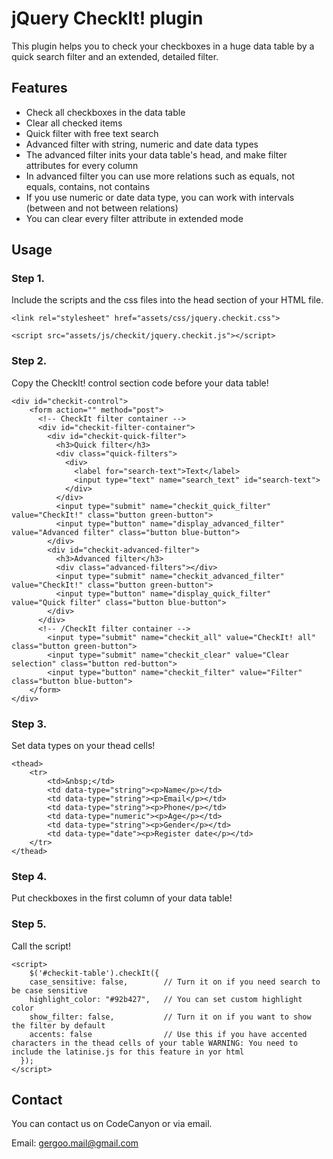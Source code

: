 # jQuery CheckIt! plugin

This plugin helps you to check your checkboxes in a huge data table by a quick search filter and an extended, detailed filter.

## Features

* Check all checkboxes in the data table
* Clear all checked items
* Quick filter with free text search
* Advanced filter with string, numeric and date data types
* The advanced filter inits your data table's head, and make filter attributes for every column
* In advanced filter you can use more relations such as equals, not equals, contains, not contains
* If you use numeric or date data type, you can work with intervals (between and not between relations)
* You can clear every filter attribute in extended mode



## Usage

### Step 1.

Include the scripts and the css files into the head section of your HTML file.

```
<link rel="stylesheet" href="assets/css/jquery.checkit.css">
```

```
<script src="assets/js/checkit/jquery.checkit.js"></script>
```

### Step 2.

Copy the CheckIt! control section code before your data table!


	<div id="checkit-control">
		<form action="" method="post"> 
		  <!-- CheckIt filter container -->
		  <div id="checkit-filter-container">
		    <div id="checkit-quick-filter">
		      <h3>Quick filter</h3>		
		      <div class="quick-filters">
		        <div>
		          <label for="search-text">Text</label>
		          <input type="text" name="search_text" id="search-text">
		        </div>
		      </div>
		      <input type="submit" name="checkit_quick_filter" value="CheckIt!" class="button green-button">
		      <input type="button" name="display_advanced_filter" value="Advanced filter" class="button blue-button">
		    </div>		
		    <div id="checkit-advanced-filter">
		      <h3>Advanced filter</h3>
		      <div class="advanced-filters"></div>
		      <input type="submit" name="checkit_advanced_filter" value="CheckIt!" class="button green-button">
		      <input type="button" name="display_quick_filter" value="Quick filter" class="button blue-button">
		    </div>
		  </div>
		  <!-- /CheckIt filter container -->  
			<input type="submit" name="checkit_all" value="CheckIt! all" class="button green-button">
			<input type="submit" name="checkit_clear" value="Clear selection" class="button red-button">
			<input type="button" name="checkit_filter" value="Filter" class="button blue-button">
		</form>
	</div>



### Step 3.

Set data types on your thead cells!

	<thead>
		<tr>
			<td>&nbsp;</td>
			<td data-type="string"><p>Name</p></td>
			<td data-type="string"><p>Email</p></td>
			<td data-type="string"><p>Phone</p></td>
			<td data-type="numeric"><p>Age</p></td>
			<td data-type="string"><p>Gender</p></td>
			<td data-type="date"><p>Register date</p></td>
		</tr>
	</thead>


### Step 4.

Put checkboxes in the first column of your data table!

### Step 5.

Call the script!


	<script>
		$('#checkit-table').checkIt({
	    case_sensitive: false,        // Turn it on if you need search to be case sensitive
	    highlight_color: "#92b427",   // You can set custom highlight color
	    show_filter: false,           // Turn it on if you want to show the filter by default
	    accents: false                // Use this if you have accented characters in the thead cells of your table WARNING: You need to include the latinise.js for this feature in yor html
	  });
	</script>


## Contact

You can contact us on CodeCanyon or via email.

Email: gergoo.mail@gmail.com